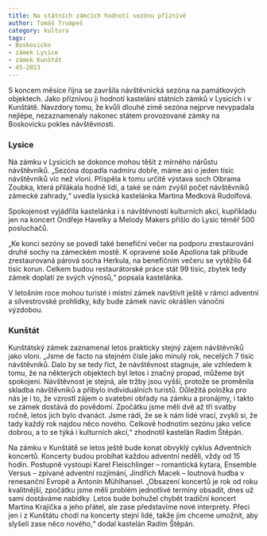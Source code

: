 ```yaml
---
title: Na státních zámcích hodnotí sezónu příznivě
author: Tomáš Trumpeš
category: kultura
tags:
- Boskovicko
- zámek Lysice
- zámek Kunštát
- 45-2013
---
```


S koncem měsíce října se završila návštěvnická sezóna na památkových objektech. Jako příznivou ji hodnotí kasteláni státních zámků v Lysicích i v Kunštátě. Navzdory tomu, že kvůli dlouhé zimě sezóna nejprve nevypadala nejlépe, nezaznamenaly nakonec státem provozované zámky na Boskovicku pokles návštěvnosti.

### Lysice

Na zámku v Lysicích se dokonce mohou těšit z mírného nárůstu návštěvníků. „Sezóna dopadla nadmíru dobře, máme asi o jeden tisíc návštěvníků víc než vloni. Přispěla k tomu určitě výstava soch Olbrama Zoubka, která přilákala hodně lidí, a také se nám zvýšil počet návštěvníků zámecké zahrady,“ uvedla lysická kastelánka Martina Medková Rudolfová.

Spokojenost vyjádřila kastelánka i s návštěvností kulturních akcí, kupříkladu jen na koncert Ondřeje Havelky a Melody Makers přišlo do Lysic téměř 500 posluchačů.

„Ke konci sezóny se povedl také benefiční večer na podporu zrestaurování druhé sochy na zámeckém mostě. K opravené soše Apollona tak přibude zrestaurovaná párová socha Herkula, na benefičním večeru se vytěžilo 64 tisíc korun. Celkem budou restaurátorské práce stát 99 tisíc, zbytek tedy zámek doplatí ze svých výnosů,“ popsala kastelánka.

V letošním roce mohou turisté i místní zámek navštívit ještě v rámci adventní a silvestrovské prohlídky, kdy bude zámek navíc okrášlen vánoční výzdobou.

### Kunštát

Kunštátský zámek zaznamenal letos prakticky stejný zájem návštěvníků jako vloni. „Jsme de facto na stejném čísle jako minulý rok, necelých 7 tisíc návštěvníků. Dalo by se tedy říct, že návštěvnost stagnuje, ale vzhledem k tomu, že na některých objektech byl letos i značný propad, můžeme být spokojeni. Návštěvnost je stejná, ale tržby jsou vyšší, protože se proměnila skladba návštěvníků a přibylo individuálních turistů. Důležitá položka pro nás je i to, že vzrostl zájem o svatební obřady na zámku a pronájmy, i takto se zámek dostává do povědomí. Zpočátku jsme měli dvě až tři svatby ročně, letos jich bylo dvanáct. Jsme rádi, že se k nám lidé vrací, zvykli si, že tady každý rok najdou něco nového. Celkově hodnotím sezónu jako velice dobrou, a to se týká i kulturních akcí,“ zhodnotil kastelán Radim Štěpán.

Na zámku v Kunštátě se letos ještě bude konat obvyklý cyklus Adventních koncertů. Koncerty budou probíhat každou adventní neděli, vždy od 15 hodin. Postupně vystoupí Karel Fleischlinger – romantická kytara, Ensemble Versus – zpívané adventní rozjímání, Jindřich Macek – loutnová hudba v renesanční Evropě a Antonín Mühlhansel. „Obsazení koncertů je rok od roku kvalitnější, zpočátku jsme měli problém jednotlivé termíny obsadit, dnes už sami dostáváme nabídky. Letos bude bohužel chybět tradiční koncert Martina Krajíčka a jeho přátel, ale zase představíme nové interprety. Přeci jen i z Kunštátu chodí na koncerty stejní lidé, takže jim chceme umožnit, aby slyšeli zase něco nového,“ dodal kastelán Radim Štěpán.
